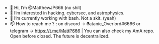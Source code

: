- 👋 Hi, I’m @MatthewJP666 (no shit)
- 👀 I’m interested in hacking, cybersec, and astrophysics.
- 🌱 I’m currently working with bash. Not a skit. (yeah)
- 📫 How to reach me ? : on discord -> 𝕾atanic_Overlord#6666 or telegram -> https://t.me/MattP666 | You can also check my AmA repo.
Open before closed. The future is decentralized.
